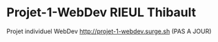 # Projet-1-WebDev RIEUL Thibault
Projet individuel WebDev
http://projet-1-webdev.surge.sh (PAS A JOUR)
